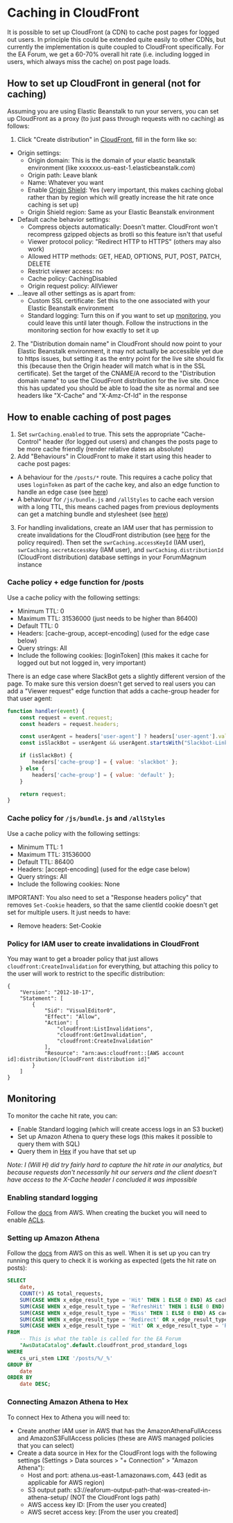# Caching in CloudFront

It is possible to set up CloudFront (a CDN) to cache post pages for logged out users. In principle this could be extended quite easily to other CDNs, but currently the implementation is quite coupled to CloudFront specifically. For the EA Forum, we get a 60-70% overall hit rate (i.e. including logged in users, which always miss the cache) on post page loads.

## How to set up CloudFront in general (not for caching)

Assuming you are using Elastic Beanstalk to run your servers, you can set up CloudFront as a proxy (to just pass through requests with no caching) as follows:
1. Click "Create distribution" in [CloudFront](https://us-east-1.console.aws.amazon.com/cloudfront/v4/home), fill in the form like so:
  - Origin settings:
    - Origin domain: This is the domain of your elastic beanstalk environment (like xxxxxxx.us-east-1.elasticbeanstalk.com)
    - Origin path: Leave blank
    - Name: Whatever you want
    - Enable [Origin Shield](https://docs.aws.amazon.com/AmazonCloudFront/latest/DeveloperGuide/origin-shield.html): Yes (very important, this makes caching global rather than by region which will greatly increase the hit rate once caching is set up)
    - Origin Shield region: Same as your Elastic Beanstalk environment
  - Default cache behavior settings:
    - Compress objects automatically: Doesn't matter. CloudFront won't recompress gzipped objects as brotli so this feature isn't that useful
    - Viewer protocol policy: "Redirect HTTP to HTTPS" (others may also work)
    - Allowed HTTP methods: GET, HEAD, OPTIONS, PUT, POST, PATCH, DELETE
    - Restrict viewer access: no
    - Cache policy: CachingDisabled
    - Origin request policy: AllViewer
  - ...leave all other settings as is apart from:
    - Custom SSL certificate: Set this to the one associated with your Elastic Beanstalk environment
    - Standard logging: Turn this on if you want to set up [monitoring](#monitoring), you could leave this until later though. Follow the instructions in the monitoring section for how exactly to set it up
2. The "Distribution domain name" in CloudFront should now point to your Elastic Beanstalk environment, it may not actually be accessible yet due to https issues, but setting it as the entry point for the live site should fix this (because then the Origin header will match what is in the SSL certificate). Set the target of the CNAME/A record to the "Distribution domain name" to use the CloudFront distribution for the live site. Once this has updated you should be able to load the site as normal and see headers like "X-Cache" and "X-Amz-Cf-Id" in the response

## How to enable caching of post pages

1. Set `swrCaching.enabled` to true. This sets the appropriate "Cache-Control" header (for logged out users) and changes the posts page to be more cache friendly (render relative dates as absolute)
2. Add "Behaviours" in CloudFront to make it start using this header to cache post pages:
  - A behaviour for the `/posts/*` route. This requires a cache policy that uses `loginToken` as part of the cache key, and also an edge function to handle an edge case (see [here](#cache-policy--edge-function-for-posts))
  - A behaviour for `/js/bundle.js` and `/allStyles` to cache each version with a long TTL, this means cached pages from previous deployments can get a matching bundle and stylesheet (see [here](#cache-policy--edge-function-for-jsbundlejs-and-allstyles))
3. For handling invalidations, create an IAM user that has permission to create invalidations for the CloudFront distribution (see [here](#policy-for-iam-user-to-create-invalidations-in-cloudfront) for the policy required). Then set the `swrCaching.accessKeyId` (IAM user), `swrCaching.secretAccessKey` (IAM user), and `swrCaching.distributionId` (CloudFront distribution) database settings in your ForumMagnum instance

### Cache policy + edge function for /posts

Use a cache policy with the following settings:
- Minimum TTL: 0
- Maximum TTL: 31536000 (just needs to be higher than 86400)
- Default TTL: 0
- Headers: [cache-group, accept-encoding] (used for the edge case below)
- Query strings: All
- Include the following cookies: [loginToken] (this makes it cache for logged out but not logged in, very important)

There is an edge case where SlackBot gets a slightly different version of the page. To make sure this version doesn't get served to real users you can add a "Viewer request" edge function that adds a cache-group header for that user agent:

```javascript
function handler(event) {
    const request = event.request;
    const headers = request.headers;

    const userAgent = headers['user-agent'] ? headers['user-agent'].value : null;
    const isSlackBot = userAgent && userAgent.startsWith("Slackbot-LinkExpanding");

    if (isSlackBot) {
        headers['cache-group'] = { value: 'slackbot' };
    } else {
        headers['cache-group'] = { value: 'default' };
    }

    return request;
}
```

### Cache policy for `/js/bundle.js` and `/allStyles`

Use a cache policy with the following settings:
- Minimum TTL: 1
- Maximum TTL: 31536000
- Default TTL: 86400
- Headers: [accept-encoding] (used for the edge case below)
- Query strings: All
- Include the following cookies: None

IMPORTANT: You also need to set a "Response headers policy" that removes `Set-Cookie` headers, so that the same clientId cookie doesn't get set for multiple users. It just needs to have:
- Remove headers: Set-Cookie

### Policy for IAM user to create invalidations in CloudFront

You may want to get a broader policy that just allows `cloudfront:CreateInvalidation` for everything, but attaching this policy to the user will work to restrict to the specific distribution:

```
{
	"Version": "2012-10-17",
	"Statement": [
		{
			"Sid": "VisualEditor0",
			"Effect": "Allow",
			"Action": [
				"cloudfront:ListInvalidations",
				"cloudfront:GetInvalidation",
				"cloudfront:CreateInvalidation"
			],
			"Resource": "arn:aws:cloudfront::[AWS account id]:distribution/[CloudFront distribution id]"
		}
	]
}
```

## Monitoring

To monitor the cache hit rate, you can:
- Enable Standard logging (which will create access logs in an S3 bucket)
- Set up Amazon Athena to query these logs (this makes it possible to query them with SQL)
- Query them in [Hex](https://hex.tech/) if you have that set up

_Note: I (Will H) did try fairly hard to capture the hit rate in our analytics, but because requests don't necessarily hit our servers and the client doesn't have access to the X-Cache header I concluded it was impossible_

### Enabling standard logging

Follow the [docs](https://docs.aws.amazon.com/AmazonCloudFront/latest/DeveloperGuide/AccessLogs.html) from AWS. When creating the bucket you will need to enable [ACLs](https://stackoverflow.com/questions/47815526/s3-bucket-policy-vs-access-control-list).

### Setting up Amazon Athena

Follow the [docs](https://docs.aws.amazon.com/athena/latest/ug/cloudfront-logs.html) from AWS on this as well. When it is set up you can try running this query to check it is working as expected (gets the hit rate on posts):

```sql
SELECT
    date,
    COUNT(*) AS total_requests,
    SUM(CASE WHEN x_edge_result_type = 'Hit' THEN 1 ELSE 0 END) AS cache_hits,
    SUM(CASE WHEN x_edge_result_type = 'RefreshHit' THEN 1 ELSE 0 END) AS cache_refresh_hits,
    SUM(CASE WHEN x_edge_result_type = 'Miss' THEN 1 ELSE 0 END) AS cache_misses,
    SUM(CASE WHEN x_edge_result_type = 'Redirect' OR x_edge_result_type = 'Error' THEN 1 ELSE 0 END) AS error_or_redirect,
    SUM(CASE WHEN x_edge_result_type = 'Hit' OR x_edge_result_type = 'RefreshHit' THEN 1 ELSE 0 END) * 100.0 / COUNT(*) AS hit_rate_percentage
FROM
    -- This is what the table is called for the EA Forum
    "AwsDataCatalog".default.cloudfront_prod_standard_logs
WHERE
    cs_uri_stem LIKE '/posts/%/_%'
GROUP BY
    date
ORDER BY
    date DESC;
```

### Connecting Amazon Athena to Hex

To connect Hex to Athena you will need to:
- Create another IAM user in AWS that has the AmazonAthenaFullAccess and AmazonS3FullAccess policies (these are AWS managed policies that you can select)
- Create a data source in Hex for the CloudFront logs with the following settings (Settings > Data sources > "+ Connection" > "Amazon Athena"):
  - Host and port: athena.us-east-1.amazonaws.com, 443 (edit as applicable for AWS region)
  - S3 output path: s3://eaforum-output-path-that-was-created-in-athena-setup/ (NOT the CloudFront logs path)
  - AWS access key ID: [From the user you created]
  - AWS secret access key: [From the user you created]
